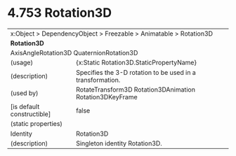 <html dir="LTR" xmlns:mshelp="http://msdn.microsoft.com/mshelp" xmlns:ddue="http://ddue.schemas.microsoft.com/authoring/2003/5" xmlns:xlink="http://www.w3.org/1999/xlink" xmlns:tool="http://www.microsoft.com/tooltip">

<body>
 <input type="hidden" id="userDataCache" class="userDataStyle">
 <input type="hidden" id="hiddenScrollOffset">
 <img id="dropDownImage" style="display:none; height:0; width:0;" src="../local/drpdown.gif">
 <img id="dropDownHoverImage" style="display:none; height:0; width:0;" src="../local/drpdown_orange.gif">
 <img id="collapseImage" style="display:none; height:0; width:0;" src="../local/collapse.gif">
 <img id="expandImage" style="display:none; height:0; width:0;" src="../local/exp.gif">
 <img id="collapseAllImage" style="display:none; height:0; width:0;" src="../local/collall.gif">
 <img id="expandAllImage" style="display:none; height:0; width:0;" src="../local/expall.gif">
 <img id="copyImage" style="display:none; height:0; width:0;" src="../local/copycode.gif">
 <img id="copyHoverImage" style="display:none; height:0; width:0;" src="../local/copycodeHighlight.gif">
 <div id="header"><h1 class="heading">4.753 Rotation3D</h1></div>

 <div id="mainSection">
 <div id="mainBody">
 <div id="allHistory" class="saveHistory" onsave="saveAll()" onload="loadAll()"></div>
 <p xmlns:wsd="http://wsdev.schemas.microsoft.com/authoring/2008/2" xmlns:msxsl="urn:schemas-microsoft-com:xslt" xmlns:script="urn:script" xmlns:build="urn:build">
 </p>
 <div id="sectionSection0" class="section" name="collapseableSection">
 <content xmlns="http://ddue.schemas.microsoft.com/authoring/2003/5" xmlns:wsd="http://wsdev.schemas.microsoft.com/authoring/2008/2" xmlns:msxsl="urn:schemas-microsoft-com:xslt" xmlns:script="urn:script" xmlns:build="urn:build">
 </content>
 </div>
 <div id="sectionSection1" class="section" name="collapseableSection">
 <content xmlns="http://ddue.schemas.microsoft.com/authoring/2003/5" xmlns:wsd="http://wsdev.schemas.microsoft.com/authoring/2008/2" xmlns:msxsl="urn:schemas-microsoft-com:xslt" xmlns:script="urn:script" xmlns:build="urn:build">
 <table class="ProtocolAuthoredTable" xmlns="">
 <tr><td colspan="2">
<mshelp:link keywords="86913f34-aa06-4c94-9f09-83936a822fd8" tabindex="0">x:Object</mshelp:link> &gt; <mshelp:link keywords="22a604a1-b593-4464-91e4-488285506428" tabindex="0">DependencyObject</mshelp:link> &gt; <mshelp:link keywords="6724267f-782a-4509-a6e9-19f1e3acf436" tabindex="0">Freezable</mshelp:link> &gt; <mshelp:link keywords="4e196363-585f-4026-aad1-79907d6b01af" tabindex="0">Animatable</mshelp:link> &gt; <mshelp:link keywords="2a194c9d-da1f-4433-aa16-dd7d8ca55c75" tabindex="0">Rotation3D</mshelp:link> </td>
 </tr>
 <tr><td colspan="2">
 <b>
Rotation3D </b>
 </td>
 </tr>
 <tr><td colspan="2">
<mshelp:link keywords="0cedde14-de23-45b5-a48d-1d0b0e1fac00" tabindex="0">AxisAngleRotation3D</mshelp:link> <mshelp:link keywords="ea4533cb-465b-462a-9f28-f224aa570c0b" tabindex="0">QuaternionRotation3D</mshelp:link> </td>
 </tr>
 <tr><td><div class="indent0">(usage)</div></td>
 <td>{x:Static Rotation3D.StaticPropertyName} </td>
 </tr>
 <tr><td><div class="indent0">(description)</div></td>
 <td>Specifies the 3-D rotation to be used in a transformation. </td>
 </tr>
 <tr><td><div class="indent0">(used by)</div></td>
 <td><mshelp:link keywords="dde842ea-db3a-4ee9-a17b-a3640d1a357d" tabindex="0">RotateTransform3D</mshelp:link> <mshelp:link keywords="a232fd24-45e1-4d99-8b28-a34ed06d71e5" tabindex="0">Rotation3DAnimation</mshelp:link> <mshelp:link keywords="c6a05020-6db5-4d1c-9953-db708c8a12ff" tabindex="0">Rotation3DKeyFrame</mshelp:link> </td>
 </tr>
 <tr><td><div class="indent0">[is default constructible]</div></td>
 <td>false </td>
 </tr>
 <tr><td><div class="indent0">(static properties)</div></td>
 <td> </td>
 </tr>
 <tr><td><div class="indent2">Identity</div></td>
 <td><mshelp:link keywords="2a194c9d-da1f-4433-aa16-dd7d8ca55c75" tabindex="0">Rotation3D</mshelp:link> </td>
 </tr>
 <tr><td><div class="indent4">(description)</div></td>
 <td>Singleton identity Rotation3D. </td>
 </tr>
</table>
 </content>
 </div>
 <!--[if gte IE 5]>
 <tool:tip element="languageFilterToolTip" avoidmouse="false"/>
 <![endif]-->
 </div>
 <a name="feedback"></a><span></span>
 </div>
</body></html>
